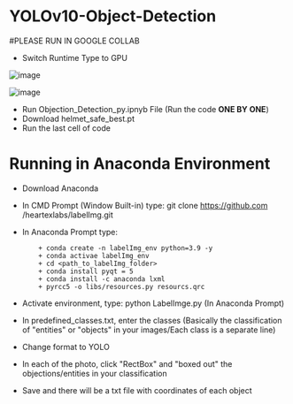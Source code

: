 # YOLOv10-Object-Detection

#PLEASE RUN IN GOOGLE COLLAB

- Switch Runtime Type to GPU

![image](https://github.com/KhangTheKangaroo/YOLOv10-Object-Detection/assets/171163677/290a7e67-563c-48e9-9793-4ee6e74114c2)

  
![image](https://github.com/KhangTheKangaroo/YOLOv10-Object-Detection/assets/171163677/cc582590-51a5-40ea-a4d9-097f200d3fa1)

- Run Objection_Detection_py.ipnyb File (Run the code **ONE BY ONE**)
- Download helmet_safe_best.pt
- Run the last cell of code

# Running in Anaconda Environment

- Download Anaconda
- In CMD Prompt (Window Built-in) type: git clone https://github.com /heartexlabs/labelImg.git
- In Anaconda Prompt type:
  
          + conda create -n labelImg_env python=3.9 -y
          + conda activae labelImg_env
          + cd <path_to_labelImg_folder>
          + conda install pyqt = 5
          + conda install -c anaconda lxml
          + pyrcc5 -o libs/resources.py resourcs.qrc
  
- Activate environment, type: python LabelImge.py (In Anaconda Prompt)
- In predefined_classes.txt, enter the classes (Basically the classification of "entities" or "objects" in your images/Each class is a separate line)
- Change format to YOLO
- In each of the photo, click "RectBox" and "boxed out" the objections/entities in your classification
- Save and there will be a txt file with coordinates of each object
